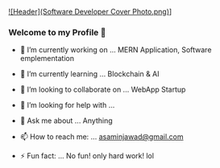 [![Header](Software Developer Cover Photo.png)](https://github.com/asaminjawad)]

### Welcome to my Profile 👋



- 🔭 I’m currently working on ...
  MERN Application, Software emplementation 
- 🌱 I’m currently learning ...
  Blockchain & AI
- 👯 I’m looking to collaborate on ... 
WebApp Startup
- 🤔 I’m looking for help with ...

- 💬 Ask me about ... Anything
- 📫 How to reach me: ... asaminjawad@gmail.com
- ⚡ Fun fact: ... No fun! only hard work! lol

